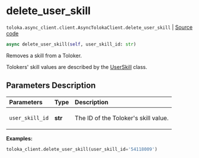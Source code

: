 # delete_user_skill
`toloka.async_client.client.AsyncTolokaClient.delete_user_skill` | [Source code](https://github.com/Toloka/toloka-kit/blob/v1.2.2/src/async_client/client.py#L0)

```python
async delete_user_skill(self, user_skill_id: str)
```

Removes a skill from a Toloker.


Tolokers' skill values are described by the [UserSkill](toloka.client.user_skill.UserSkill.md) class.

## Parameters Description

| Parameters | Type | Description |
| :----------| :----| :-----------|
`user_skill_id`|**str**|<p>The ID of the Toloker&#x27;s skill value.</p>

**Examples:**


```python
toloka_client.delete_user_skill(user_skill_id='54118009')
```
